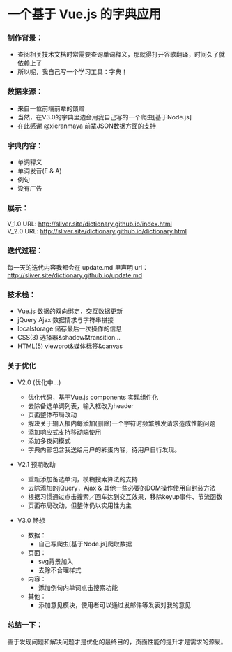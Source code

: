 # 一个基于 Vue.js 的字典应用

### 制作背景： 
- 查阅相关技术文档时常需要查询单词释义，那就得打开谷歌翻译，时间久了就依赖上了
- 所以呢，我自己写一个学习工具：字典！

### 数据来源：
- 来自一位前端前辈的馈赠 
- 当然，在V3.0的字典里边会用我自己写的一个爬虫[基于Node.js]
- 在此感谢 @xieranmaya 前辈JSON数据方面的支持

### 字典内容：
- 单词释义
- 单词发音(E & A)
- 例句
- 没有广告

### 展示：
V_1.0 URL: http://sliver.site/dictionary.github.io/index.html  
V_2.0 URL: http://sliver.site/dictionary.github.io/dictionary.html

### 迭代过程：
每一天的迭代内容我都会在 update.md 里声明 
url：http://sliver.site/dictionary.github.io/update.md

### 技术栈：
- Vue.js       数据的双向绑定，交互数据更新
- jQuery Ajax  数据情求与字符串拼接
- localstorage 储存最后一次操作的信息  
- CSS(3)       选择器&shadow&transition...   
- HTML(5)      viewprot&媒体标签&canvas

### 关于优化
* V2.0 (优化中...)
    - 优化代码，基于Vue.js components 实现组件化
    - 去除备选单词列表，输入框改为header
    - 页面整体布局改动
    - 解决关于输入框内每添加(删除)一个字符时频繁触发请求造成性能问题  
    - 添加响应式支持移动端使用
    - 添加多夜间模式
    - 字典内部包含我送给用户的彩蛋内容，待用户自行发现。

* V2.1 预期改动
    - 重新添加备选单词，模糊搜索算法的支持
    - 去除添加的jQuery，Ajax & 其他一些必要的DOM操作使用自封装方法
    - 根据习惯通过点击搜索／回车达到交互效果，移除keyup事件、节流函数  
    - 页面布局改动，但整体仍以实用性为主

* V3.0 畅想
    + 数据：
        - 自己写爬虫[基于Node.js]爬取数据
    + 页面： 
        - svg背景加入
        - 去除不合理样式
    + 内容： 
        - 添加例句内单词点击搜索功能
    + 其他：
        - 添加意见模块，使用者可以通过发邮件等发表对我的意见

### 总结一下：
善于发现问题和解决问题才是优化的最终目的，页面性能的提升才是需求的源泉。
